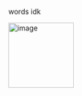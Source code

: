 <p>words idk</p>
<img width="130" height="130" alt="image" src="https://github.com/user-attachments/assets/8ca61f41-ff90-4c13-b1e8-5fc7c517fbb5" />

<!---
Obaker815/Obaker815 is a ✨ special ✨ repository because its `README.md` (this file) appears on your GitHub profile.
You can click the Preview link to take a look at your changes.
--->
